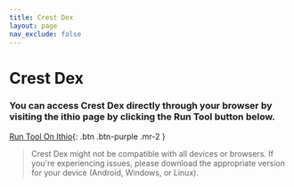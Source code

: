 ```yaml
---
title: Crest Dex
layout: page
nav_exclude: false
---
```


# Crest Dex

### You can access Crest Dex directly through your browser by visiting the ithio page by clicking the Run Tool button below.


[Run Tool On Ithio](https://thatsimpledev.itch.io/crest-dex){: .btn .btn-purple .mr-2 }

> Crest Dex might not be compatible with all devices or browsers. If you're experiencing issues, please download the appropriate version for your device (Android, Windows, or Linux).
